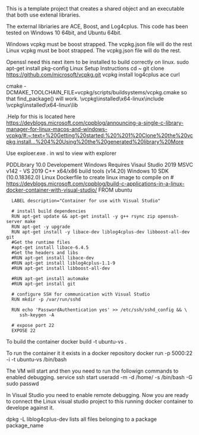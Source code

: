 This is a template project that creates a shared object and an executable that both 
use extenal libraries.

The external libriaries are ACE, Boost, and Log4cplus.  This code has been tested
on Windows 10 64bit, and Ubuntu 64bit.

Windows vcpkg must be boost strapped.  The vcpkg.json file will do the rest
Linux vcpkg must be boot strapped.  The vcpkg.json file will do the rest.

Openssl need this next item to be installed to build correctly on linux.
sudo apt-get install pkg-config
Linux Setup Instructions
cd ~
git clone https://github.com/microsoft/vcpkg.git
vcpkg install log4cplus ace curl

cmake -DCMAKE_TOOLCHAIN_FILE=vcpkg/scripts/buildsystems/vcpkg.cmake so that find_package() will work.
\vcpkg\installed\x64-linux\include
\vcpkg\installed\x64-linux\lib

.Help for this is located here https://devblogs.microsoft.com/cppblog/announcing-a-single-c-library-manager-for-linux-macos-and-windows-vcpkg/#:~:text=%20Getting%20started:%20%201%20Clone%20the%20vcpkg,install...%204%20Using%20the%20generated%20library%20More

Use exploer.exe . in wsl to view with explorer


PDDLibrary 10.0 Developement
Windows
Requires Visaul Studio 2019
   MSVC v142 - VS 2019 C++ x64/x86 build tools (v14.20)
   Windows 10 SDK (10.0.18362.0)
Linux
   Dockerfile to create linux image to compile on
       # https://devblogs.microsoft.com/cppblog/build-c-applications-in-a-linux-docker-container-with-visual-studio/
      FROM ubuntu

      LABEL description="Container for use with Visual Studio"

      # install build dependencies
      RUN apt-get update && apt-get install -y g++ rsync zip openssh-server make 
      RUN apt-get -y upgrade 
      RUN apt-get install -y libace-dev liblog4cplus-dev libboost-all-dev git
      #Get the runtime files
      #apt-get install libace-6.4.5
      #Get the headers and libs
      #RUN apt-get install libace-dev 
      #RUN apt-get install liblog4cplus-1.1-9
      #RUN apt-get install libboost-all-dev

      #RUN apt-get install automake
      #RUN apt-get install git

      # configure SSH for communication with Visual Studio
      RUN mkdir -p /var/run/sshd

      RUN echo 'PasswordAuthentication yes' >> /etc/ssh/sshd_config && \
         ssh-keygen -A

      # expose port 22
      EXPOSE 22

   To build the container
      docker build -t ubuntu-vs .

   To run the container it it exists in a docker repository
      docker run -p 5000:22 -i -t ubuntu-vs /bin/bash

   The VM will start and then you need to run the followign commands to enabled debugging.
      service ssh start
      useradd -m -d /home/<username> -s /bin/bash -G sudo <username>
      passwd <username>

   In Visual Studio you need to enable remote debugging.
      Now you are ready to connect the Linux visual studio project to this running docker container to develope against it.


dpkg -L liblog4cplus-dev lists all files belonging to a package package_name